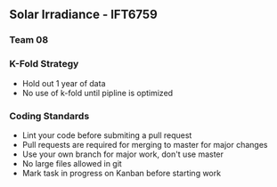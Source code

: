## Solar Irradiance - IFT6759

### Team 08

### K-Fold Strategy

* Hold out 1 year of data
* No use of k-fold until pipline is optimized

### Coding Standards

* Lint your code before submiting a pull request
* Pull requests are required for merging to master for major changes
* Use your own branch for major work, don't use master
* No large files allowed in git
* Mark task in progress on Kanban before starting work
